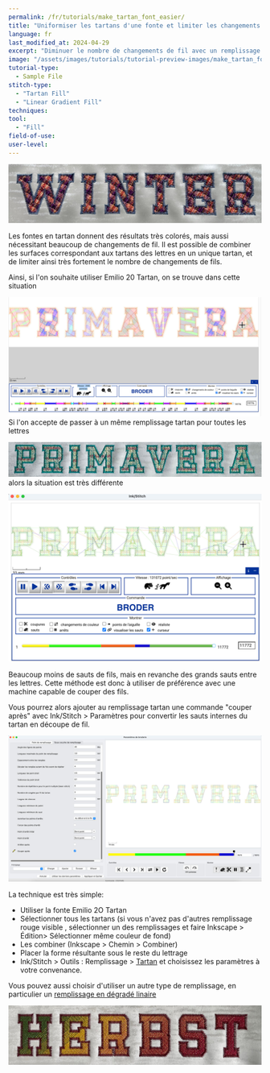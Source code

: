 ```yaml
---
permalink: /fr/tutorials/make_tartan_font_easier/
title: "Uniformiser les tartans d'une fonte et limiter les changements de fils"
language: fr
last_modified_at: 2024-04-29
excerpt: "Diminuer le nombre de changements de fil avec un remplissage global pour toutes les lettres"
image: "/assets/images/tutorials/tutorial-preview-images/make_tartan_font_easier.jpg"
tutorial-type:
  - Sample File
stitch-type:
  - "Tartan Fill"
  - "Linear Gradient Fill"
techniques:
tool:
  - "Fill"
field-of-use:
user-level:
---
```

![Brodée](/assets/images/tutorials/tutorial-preview-images/make_tartan_font_easier.jpg)

Les fontes en tartan donnent des résultats très colorés, mais aussi nécessitant beaucoup de changements de fil.
Il est possible de combiner les surfaces correspondant aux tartans des lettres en un unique tartan, et de limiter ainsi très fortement le nombre de changements de fils.

Ainsi, si l'on souhaite utiliser Emilio 20 Tartan, on se trouve dans cette situation

![Trop de sauts de fils ](/assets/images/tutorials/make_tartan_font_easier/too_many_colors-changes.jpg)
Si l'on accepte de passer à un même remplissage tartan pour toutes les lettres

![Brodée](/assets/images/tutorials/make_tartan_font_easier/primavera.jpg)
alors la situation est très différente

![Brodée](/assets/images/tutorials/make_tartan_font_easier/only_a_few_color_changes.jpg)

Beaucoup moins de sauts de fils, mais en revanche des grands sauts entre les lettres. Cette méthode est donc à utiliser de préférence avec une machine capable de couper des fils.

Vous pourrez alors ajouter  au remplissage tartan une commande "couper après" avec Ink/Stitch > Paramètres pour convertir les sauts internes du tartan en découpe de fil.

![Brodée](/assets/images/tutorials/make_tartan_font_easier/add_trims.jpg)


La technique est très simple: 
* Utiliser la fonte Emilio 2O Tartan 
* Sélectionner tous les tartans (si vous n'avez pas d'autres remplissage rouge visible , sélectionner un des remplissages  et faire Inkscape > Édition> Sélectionner même couleur de fond)
* Les combiner (Inkscape > Chemin > Combiner)
* Placer  la forme résultante sous le reste du lettrage
* Ink/Stitch > Outils : Remplissage  > [Tartan](/fr/docs/fill-tools/#tartan) et choisissez les paramètres à votre convenance.
  
Vous pouvez aussi choisir d'utiliser un autre type de remplissage, en particulier  un 
[remplissage en dégradé linaire](/fr/docs/stitches/linear-gradient-fill)

![Brodée](/assets/images/tutorials/make_tartan_font_easier/herbst.jpg)





